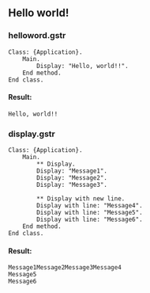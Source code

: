 ## Hello world!

### helloword.gstr

```
Class: {Application}.
	Main.
		Display: "Hello, world!!".
	End method.
End class.
```

#### Result:
```
Hello, world!!
```

### display.gstr
```
Class: {Application}.
	Main.
        ** Display.
		Display: "Message1".
        Display: "Message2".
        Display: "Message3".

        ** Display with new line.
        Display with line: "Message4".
        Display with line: "Message5".
        Display with line: "Message6".
	End method.
End class.
```

#### Result:
```
Message1Message2Message3Message4
Message5
Message6
```